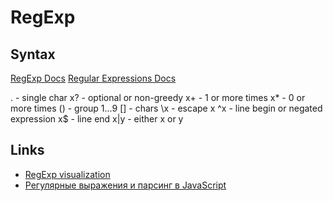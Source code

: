 # RegExp

## Syntax

[RegExp Docs](https://developer.mozilla.org/en-US/docs/Web/JavaScript/Reference/Global_Objects/RegExp)
[Regular Expressions Docs](https://developer.mozilla.org/ru/docs/Web/JavaScript/Guide/Regular_Expressions)

.  - single char
x? - optional or non-greedy
x+ - 1 or more times
x* - 0 or more times
() - group $1...$9
[] - chars
\x - escape x
^x - line begin or negated expression
x$ - line end
x|y - either x or y

## Links

- [RegExp visualization](https://jex.im/regulex/#!flags=&re=)
- [Регулярные выражения и парсинг в JavaScript](https://www.youtube.com/watch?v=-ef2E0ozxao)
